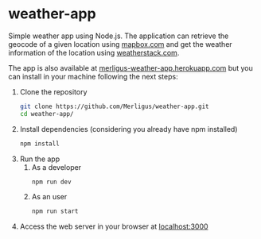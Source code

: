# weather-app
Simple weather app using Node.js. The application can retrieve the geocode of a given location using [mapbox.com](https://www.mapbox.com) and get the weather information of the location using [weatherstack.com](https://weatherstack.com). 

The app is also available at [merligus-weather-app.herokuapp.com](https://merligus-weather-app.herokuapp.com) but you can install in your machine following the next steps:

1. Clone the repository
   ```sh
   git clone https://github.com/Merligus/weather-app.git
   cd weather-app/
   ```
2. Install dependencies (considering you already have npm installed)
   ```sh
   npm install
   ```
3. Run the app 
   1. As a developer
      ```sh
      npm run dev
      ```
   2. As an user
      ```sh
      npm run start
      ```
4. Access the web server in your browser at [localhost:3000](http://localhost:3000)